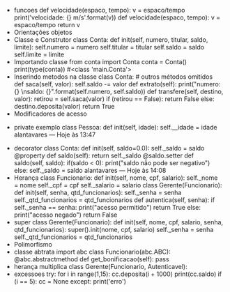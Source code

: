* funcoes
def    velocidade(espaco,    tempo):
                                v    =    espaco/tempo
                                print('velocidade:    {}    m/s'.format(v))
def    velocidade(espaco,    tempo):
                                v    =    espaco/tempo
                                return    v
* Orientações objetos
* Classe e Construtor
class Conta:
                def    init(self,    numero,    titular,    saldo,    limite):
                                self.numero    =    numero
                                self.titular    =    titular
                                self.saldo    =    saldo
                                self.limite    =    limite 
* Importando classe
from    conta    import    Conta
                conta    =    Conta()
                print(type(conta))
                #<class    'main.Conta'>
* Inserindo metodos na classe
class Conta:
                #    outros    métodos    omitidos
                def    saca(self,    valor):
                                self.saldo    -=    valor
                def    extrato(self):
                                print("numero:    {}    \nsaldo:    {}".format(self.numero,    self.saldo))
def    transfere(self,    destino,    valor):
                                retirou    =    self.saca(valor)
                                if    (retirou    ==    False):
                                                return False
                                else:
                                                destino.deposita(valor)
                                                return True 
* Modificadores de acesso
- private exemplo
class Pessoa:
                def    init(self,    idade):
                                self.__idade    =    idade
alantavares — Hoje às 13:47
* decorator
class Conta:
                def    init(self,    saldo=0.0):
                                self._saldo    =    saldo
                @property
                def    saldo(self):
                                return    self._saldo
                @saldo.setter
                def    saldo(self,    saldo):
                                if(saldo    <    0):
                                                print("saldo    não    pode    ser    negativo")
                                else:
                                                self._saldo    =    saldo
alantavares — Hoje às 14:08
* Herança
class Funcionario:
                def    init(self,    nome,    cpf,    salario):
                                self._nome    =    nome
                                self._cpf    =    cpf
                                self._salario    =    salario
class Gerente(Funcionario):
                def    init(self,    senha,    qtd_funcionarios):
                                self._senha    =    senha
                                self._qtd_funcionarios    =    qtd_funcionarios
                def    autentica(self,    senha):
                                if    self._senha    ==    senha:
                                                print("acesso    permitido")
                                                return True
                                else:
                                                print("acesso    negado")
                                                return False
* super
class Gerente(Funcionario):
                def    init(self,    nome,    cpf,    salario,    senha,    qtd_funcionarios):
                                super().init(nome,    cpf,    salario)
                                self._senha    =    senha
                                self._qtd_funcionarios    =    qtd_funcionarios
* Polimorfismo
* classe abtrata
import    abc
class Funcionario(abc.ABC):
                @abc.abstractmethod
                def    get_bonificacao(self):
                                pass 
* herança  multiplica
class Gerente(Funcionario,    Autenticavel):
* excessoes
try:
                                for    i    in    range(1,15):
                                                cc.deposita(i    +    1000)
                                                print(cc.saldo)
                                                if    (i    ==    5):
                                                cc    =    None
                except:
                                print('erro')
